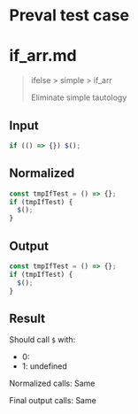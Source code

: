 # Preval test case

# if_arr.md

> ifelse > simple > if_arr
>
> Eliminate simple tautology

## Input

`````js filename=intro
if (() => {}) $();
`````

## Normalized

`````js filename=intro
const tmpIfTest = () => {};
if (tmpIfTest) {
  $();
}
`````

## Output

`````js filename=intro
const tmpIfTest = () => {};
if (tmpIfTest) {
  $();
}
`````

## Result

Should call `$` with:
 - 0: 
 - 1: undefined

Normalized calls: Same

Final output calls: Same

